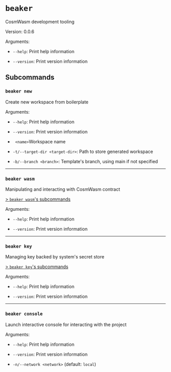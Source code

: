 # `beaker`

CosmWasm development tooling

Version: 0.0.6

Arguments:

* `--help`: Print help information

* `--version`: Print version information

## Subcommands

### `beaker new`

Create new workspace from boilerplate

Arguments:

* `--help`: Print help information

* `--version`: Print version information

* ` <name>`Workspace name

* `-t/--target-dir <target-dir>`: Path to store generated workspace

* `-b/--branch <branch>`: Template's branch, using main if not specified

---

### `beaker wasm`

Manipulating and interacting with CosmWasm contract

[\> `beaker wasm`'s subcommands](./beaker_wasm.md)

Arguments:

* `--help`: Print help information

* `--version`: Print version information

---

### `beaker key`

Managing key backed by system's secret store

[\> `beaker key`'s subcommands](./beaker_key.md)

Arguments:

* `--help`: Print help information

* `--version`: Print version information

---

### `beaker console`

Launch interactive console for interacting with the project

Arguments:

* `--help`: Print help information

* `--version`: Print version information

* `-n/--network <network>` (default: `local`)